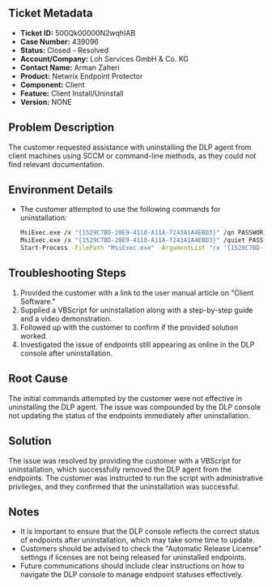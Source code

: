 ## Ticket Metadata
- **Ticket ID:** 500Qk00000N2wqhIAB
- **Case Number:** 439096
- **Status:** Closed - Resolved
- **Account/Company:** Loh Services GmbH & Co. KG
- **Contact Name:** Arman Zaheri
- **Product:** Netwrix Endpoint Protector
- **Component:** Client
- **Feature:** Client Install/Uninstall
- **Version:** NONE

## Problem Description
The customer requested assistance with uninstalling the DLP agent from client machines using SCCM or command-line methods, as they could not find relevant documentation.

## Environment Details
- The customer attempted to use the following commands for uninstallation:
  ```bash
  MsiExec.exe /x "{1529C7BD-20E9-4110-A11A-7243A1A4EBD3}" /qn PASSWORD="YourUninstallPassword"
  MsiExec.exe /x "{1529C7BD-20E9-4110-A11A-7243A1A4EBD3}" /quiet PASSWORD="YourUninstallPassword"
  Start-Process -FilePath "MsiExec.exe" -ArgumentList "/x '{1529C7BD-20E9-4110-A11A-7243A1A4EBD3}' /quiet PASSWORD='YourUninstallPassword'"
  ```

## Troubleshooting Steps
1. Provided the customer with a link to the user manual article on "Client Software."
2. Supplied a VBScript for uninstallation along with a step-by-step guide and a video demonstration.
3. Followed up with the customer to confirm if the provided solution worked.
4. Investigated the issue of endpoints still appearing as online in the DLP console after uninstallation.

## Root Cause
The initial commands attempted by the customer were not effective in uninstalling the DLP agent. The issue was compounded by the DLP console not updating the status of the endpoints immediately after uninstallation.

## Solution
The issue was resolved by providing the customer with a VBScript for uninstallation, which successfully removed the DLP agent from the endpoints. The customer was instructed to run the script with administrative privileges, and they confirmed that the uninstallation was successful.

## Notes
- It is important to ensure that the DLP console reflects the correct status of endpoints after uninstallation, which may take some time to update.
- Customers should be advised to check the "Automatic Release License" settings if licenses are not being released for uninstalled endpoints.
- Future communications should include clear instructions on how to navigate the DLP console to manage endpoint statuses effectively.